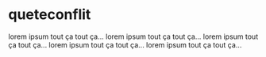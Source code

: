 # queteconflit

lorem ipsum tout ça tout ça...
lorem ipsum tout ça tout ça...
lorem ipsum tout ça tout ça...
lorem ipsum tout ça tout ça...
lorem ipsum tout ça tout ça...
